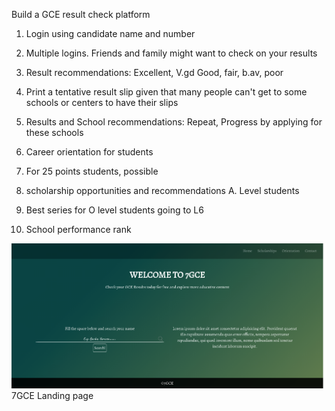 
Build a GCE result check platform

1. Login using candidate name and number

2. Multiple logins. Friends and family might want to check on your results

3. Result recommendations:
Excellent, V.gd Good, fair, b.av, poor

4. Print a tentative result slip given that many people can't get to some schools or centers to have their slips

6. Results and School recommendations:
Repeat, Progress by applying for these schools

7. Career orientation for students

8. For 25 points students, possible
9.  scholarship opportunities and recommendations
A. Level students

9. Best series for O level students going to L6

10. School performance rank

![GitHub Logo](./download.png)
7GCE Landing page[](https://github.com/yunweneric/GCE-platform-project)